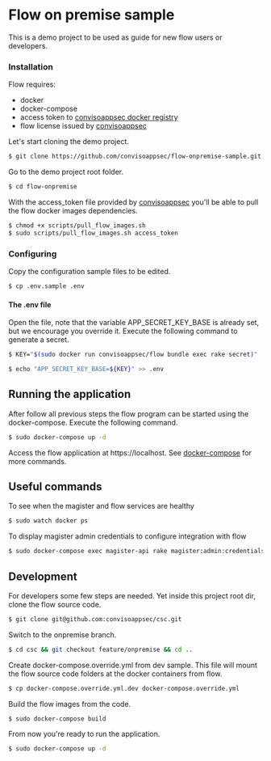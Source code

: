 # Flow on premise sample

This is a demo project to be used as guide for new flow users or developers.

### Installation

Flow requires:
  - docker
  - docker-compose
  - access token to [convisoappsec docker registry]
  - flow license issued by [convisoappsec]


Let's start cloning the demo project.
```sh
$ git clone https://github.com/convisoappsec/flow-onpremise-sample.git flow-onpremise
```
Go to the demo project root folder.
```sh
$ cd flow-onpremise
```
With the access_token file provided by [convisoappsec] you'll be able to pull the flow
docker images dependencies.
```sh
$ chmod +x scripts/pull_flow_images.sh
$ sudo scripts/pull_flow_images.sh access_token
```
### Configuring
Copy the configuration sample files to be edited.
```sh
$ cp .env.sample .env
```
#### The .env file
Open the file, note that the variable APP_SECRET_KEY_BASE is already set, but we encourage you override it.
Execute the following command to generate a secret.
```sh
$ KEY="$(sudo docker run convisoappsec/flow bundle exec rake secret)"
```
```sh
$ echo "APP_SECRET_KEY_BASE=${KEY}" >> .env
```

## Running the application

After follow all previous steps the flow program can be started using the
docker-compose. Execute the following command.
```sh
$ sudo docker-compose up -d
```
Access the flow application at https://localhost.
See [docker-compose] for more commands.

## Useful commands
To see when the magister and flow services are healthy
```sh
$ sudo watch docker ps
```

To display magister admin credentials to configure integration with flow
```sh
$ sudo docker-compose exec magister-api rake magister:admin:credentials
```

## Development
For developers some few steps are needed.
Yet inside this project root dir, clone the flow source code.
```sh
$ git clone git@github.com:convisoappsec/csc.git
```
Switch to the onpremise branch.
```sh
$ cd csc && git checkout feature/onpremise && cd ..
```
Create docker-compose.override.yml from dev sample. This file will mount the flow source code folders at the docker containers from flow.
```sh
$ cp docker-compose.override.yml.dev docker-compose.override.yml
```
Build the flow images from the code.
```sh
$ sudo docker-compose build
```
From now you're ready to run the application.
```sh
$ sudo docker-compose up -d
```

[docker-compose]: <https://docs.docker.com/compose/>
[docker]: <https://www.docker.com/>
[convisoappsec]: <https://convisoappsec.com/>
[convisoappsec docker registry]:<https://136214147921.dkr.ecr.us-west-2.amazonaws.com>
